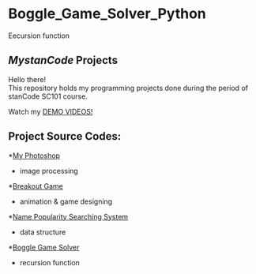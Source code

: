 # Boggle_Game_Solver_Python
Eecursion function

## *MystanCode* Projects
Hello there!\
This repository holds my programming projects done during the period of stanCode SC101 course.

Watch my [DEMO VIDEOS!](https://drive.google.com/drive/folders/1jqvdeKMXFZbKWbAqaXREqhxTX_Z7N5d1?usp=sharing)

## Project Source Codes:
*[My Photoshop](https://github.com/thebelleSabrina/MystanCodeProjects/tree/main/MystanCodeProjects/Photoshop)
* image processing

*[Breakout Game](https://github.com/thebelleSabrina/MystanCodeProjects/blob/main/MystanCodeProjects/Breakout_game/breakout.py)
* animation & game designing

*[Name Popularity Searching System](https://github.com/thebelleSabrina/MystanCodeProjects/blob/main/MystanCodeProjects/name_searching_system/babygraphics.py)
* data structure

*[Boggle Game Solver](https://github.com/thebelleSabrina/MystanCodeProjects/blob/main/MystanCodeProjects/boggle_game_solver/boggle.py)
* recursion function
